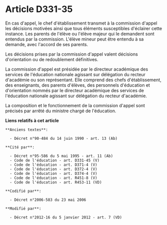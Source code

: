 # Article D331-35

En cas d'appel, le chef d'établissement transmet à la commission d'appel les décisions motivées ainsi que tous éléments
susceptibles d'éclairer cette instance. Les parents de l'élève ou l'élève majeur qui le demandent sont entendus par la
commission. L'élève mineur peut être entendu à sa demande, avec l'accord de ses parents. 

Les décisions prises par la commission d'appel valent décisions d'orientation ou de redoublement définitives. 

La commission d'appel est présidée par le     directeur académique des services de l'éducation nationale agissant sur
délégation du recteur d'académie ou son représentant. Elle comprend des chefs d'établissement, des enseignants, des parents
d'élèves, des personnels d'éducation et d'orientation nommés par le     directeur académique des services de l'éducation
nationale agissant sur délégation du recteur d'académie. 

La composition et le fonctionnement de la commission d'appel sont précisés par arrêté du ministre chargé de l'éducation.

**Liens relatifs à cet article**

	**Anciens textes**:

	  - Décret n°90-484 du 14 juin 1990 - art. 13 (Ab)

	**Cité par**:

	  - Décret n°95-586 du 5 mai 1995 - art. 11 (Ab)
	  - Code de l'éducation - art. D331-45 (V)
	  - Code de l'éducation - art. D371-4 (V)
	  - Code de l'éducation - art. D372-4 (V)
	  - Code de l'éducation - art. D374-4 (V)
	  - Code de l'éducation - art. R451-8 (V)
	  - Code de l'éducation - art. R453-11 (VD)

	**Codifié par**:

	  - Décret n°2006-583 du 23 mai 2006

	**Modifié par**:

	  - Décret n°2012-16 du 5 janvier 2012 - art. 7 (VD)
